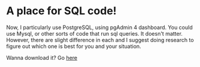 # A place for SQL code! 


Now, I particularly use PostgreSQL, using pgAdmin 4 dashboard.
You could use Mysql, or other sorts of code that run sql queries. It doesn't matter.
However, there are slight difference in each and I suggest doing research to figure out which one is 
best for you and your situation.

Wanna download it? Go [here](https://www.postgresql.org) 


